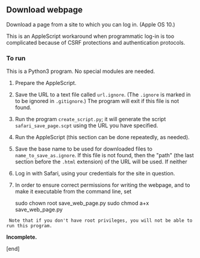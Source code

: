 ## Download webpage

Download a page from a site to which you can log in. (Apple OS 10.)

This is an AppleScript workaround when programmatic log-in is too complicated because of CSRF protections and authentication protocols. 

### To run

This is a Python3 program. No special modules are needed.

 1. Prepare the AppleScript.
   2. Save the URL to a text file called `url.ignore`. (The `.ignore` is marked in to be ignored in `.gitignore`.) The program will exit if this file is not found.
   2. Run the program `create_script.py`; it will generate the script `safari_save_page.scpt` using the URL you have specified.
 1. Run the AppleScript (this section can be done repeatedly, as needed).
   2. Save the base name to be used for downloaded files to `name_to_save_as.ignore`. If this file is not found, then the "path" (the last section before the `.html` extension) of the URL will be used. If neither 
   2. Log in with Safari, using your credentials for the site in question.
   2. In order to ensure correct permissions for writing the webpage, and to make it executable from the command line, set

        sudo chown root save_web_page.py
        sudo chmod a+x save_web_page.py

     Note that if you don't have root privileges, you will not be able to run this program.

**Incomplete.**

[end]
